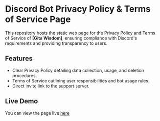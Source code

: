 # Discord Bot Privacy Policy & Terms of Service Page

This repository hosts the static web page for the Privacy Policy and Terms of Service of **[Gita Wisdom]**, ensuring compliance with Discord's requirements and providing transparency to users.

## Features
- Clear Privacy Policy detailing data collection, usage, and deletion procedures.
- Terms of Service outlining user responsibilities and bot usage rules.
- Direct invite link to the support server.

## Live Demo
You can view the page live [here](https://sarkar069.github.io/Gitawisdom/)

